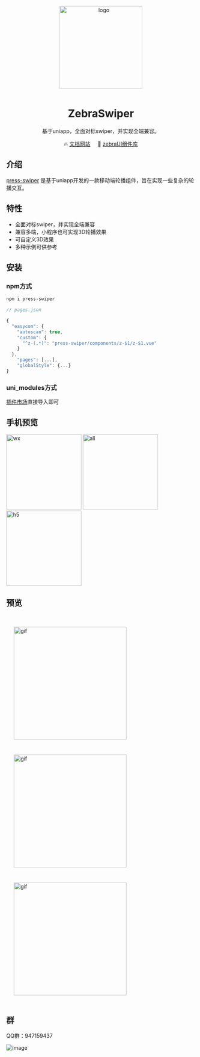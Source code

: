 <p align="center">
	<img alt="logo" src="https://assets-1256020106.cos.ap-beijing.myqcloud.com/zebra-swiper/logo.png" width="220" style="margin-bottom: 10px;">
</p>

<h1 align="center">ZebraSwiper</h1>

<p align="center">基于uniapp，全面对标swiper，并实现全端兼容。</p>

<p align="center">
	🔥 <a href="https://swiper.zebraui.com/">文档网站</a>
	&nbsp;
	&nbsp;
	🚀 <a href="https://zebraui.com/" target="_blank">zebraUI组件库</a>
</p>

## 介绍

[press-swiper](https://github.com/novlan1/press-swiper) 是基于uniapp开发的一款移动端轮播组件，旨在实现一些复杂的轮播交互。

## 特性

- 全面对标swiper，并实现全端兼容
- 兼容多端，小程序也可实现3D轮播效果
- 可自定义3D效果
- 多种示例可供参考

## 安装

### npm方式

```bash
npm i press-swiper
```

```js
// pages.json

{
  "easycom": {
    "autoscan": true,
    "custom": {
      "^z-(.*)": "press-swiper/components/z-$1/z-$1.vue"
    }
  },
	"pages": [...],
	"globalStyle": {...}
}
```

### uni_modules方式

[插件市场](https://ext.dcloud.net.cn/plugin?id=7273)直接导入即可

## 手机预览

<div>
	<img alt="wx" src="https://assets-1256020106.cos.ap-beijing.myqcloud.com/zebra-swiper/wx.jpg" width="200" />
	<img alt="ali" src="https://assets-1256020106.cos.ap-beijing.myqcloud.com/zebra-swiper/ali.jpg" width="200" />
	<img alt="h5" src="https://assets-1256020106.cos.ap-beijing.myqcloud.com/zebra-swiper/h5.png" width="200" />
</div>

## 预览
<div style="display:flex;flex-wrap:wrap;margin-top:30px;">
 <img alt="gif" src="https://assets-1256020106.file.myqcloud.com/zebra-swiper/show/total1.gif" width="300" style="margin:20px;" />
 <img alt="gif" src="https://assets-1256020106.file.myqcloud.com/zebra-swiper/show/total2.gif" width="300" style="margin:20px;" />
 <img alt="gif" src="https://assets-1256020106.file.myqcloud.com/zebra-swiper/show/total3.gif" width="300" style="margin:20px;" />
</div>

## 群

QQ群：947159437

![image](https://assets-1256020106.cos.ap-beijing.myqcloud.com/zebra-swiper/zebra-swiper-group-code.png)